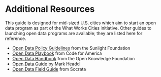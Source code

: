 # Additional Resources

This guide is designed for mid-sized U.S. cities which aim to start an open data program as part of the What Works Cities initiative. Other guides to launching open data programs are available; they are listed here for reference.

* [Open Data Policy Guidelines](http://sunlightfoundation.com/opendataguidelines/) from the Sunlight Foundation
* [Open Data Playbook](https://www.codeforamerica.org/governments/principles/open-data/) from Code for America
* [Open Data Handbook](http://opendatahandbook.org/) from the Open Knowledge Foundation
* [Open Data Guide](http://opendata.guide/) by Mark Headd
* [Open Data Field Guide](http://www.socrata.com/open-data-field-guide/) from Socrata